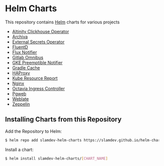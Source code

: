 # Helm Charts

This repository contains [Helm](https://helm.sh) charts for various projects

* [Altinity Clickhouse Operator](https://github.com/slamdev/helm-charts/tree/master/charts/altinity-clickhouse-operator)
* [Archiva](https://github.com/slamdev/helm-charts/tree/master/charts/archiva)
* [External Secrets Operator](https://github.com/slamdev/helm-charts/tree/master/charts/external-secrets-operator)
* [FluentD](https://github.com/slamdev/helm-charts/tree/master/charts/fluentd)
* [Flux Notifier](https://github.com/slamdev/helm-charts/tree/master/charts/flux-notifier)
* [Gitlab Omnibus](https://github.com/slamdev/helm-charts/tree/master/charts/gitlab-omnibus)
* [GKE Preemptible Notifier](https://github.com/slamdev/helm-charts/tree/master/charts/gke-preemptible-notifier)
* [Gradle Cache](https://github.com/slamdev/helm-charts/tree/master/charts/gradle-cache)
* [HAProxy](https://github.com/slamdev/helm-charts/tree/master/charts/haproxy)
* [Kube Resource Report](https://github.com/slamdev/helm-charts/tree/master/charts/kube-resource-report)
* [Nginx](https://github.com/slamdev/helm-charts/tree/master/charts/nginx)
* [Octavia Ingress Controller](https://github.com/slamdev/helm-charts/tree/master/charts/octavia-ingress-controller)
* [Pgweb](https://github.com/slamdev/helm-charts/tree/master/charts/pgweb)
* [Weblate](https://github.com/slamdev/helm-charts/tree/master/charts/weblate)
* [Zeppelin](https://github.com/slamdev/helm-charts/tree/master/charts/zeppelin)

## Installing Charts from this Repository

Add the Repository to Helm:
```sh
$ helm repo add slamdev-helm-charts https://slamdev.github.io/helm-charts
```

Install a chart:
```sh
$ helm install slamdev-helm-charts/[CHART_NAME]
```

